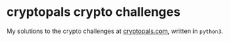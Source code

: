 # cryptopals crypto challenges

My solutions to the crypto challenges at [cryptopals.com](https://cryptopals.com/), written in `python3`.

